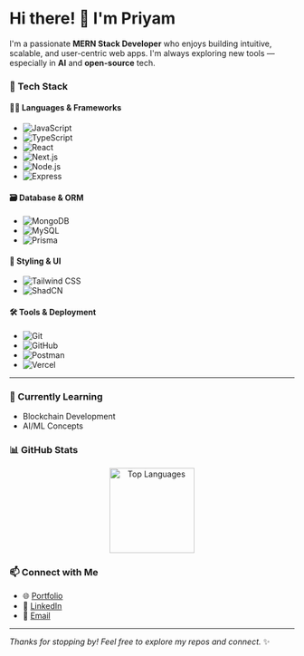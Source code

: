 # Hi there! 👋 I'm Priyam

I'm a passionate **MERN Stack Developer** who enjoys building intuitive, scalable, and user-centric web apps. I'm always exploring new tools — especially in **AI** and **open-source** tech.

### 🚀 Tech Stack
#### 👨‍💻 Languages & Frameworks
- ![JavaScript](https://img.shields.io/badge/-JavaScript-F7DF1E?logo=javascript&logoColor=black&style=flat)  
- ![TypeScript](https://img.shields.io/badge/-TypeScript-3178C6?logo=typescript&logoColor=white&style=flat)  
- ![React](https://img.shields.io/badge/-React-61DAFB?logo=react&logoColor=black&style=flat)  
- ![Next.js](https://img.shields.io/badge/-Next.js-000000?logo=next.js&logoColor=white&style=flat)  
- ![Node.js](https://img.shields.io/badge/-Node.js-339933?logo=node.js&logoColor=white&style=flat)  
- ![Express](https://img.shields.io/badge/-Express.js-000000?logo=express&logoColor=white&style=flat)  

#### 🗃️ Database & ORM
- ![MongoDB](https://img.shields.io/badge/-MongoDB-47A248?logo=mongodb&logoColor=white&style=flat)  
- ![MySQL](https://img.shields.io/badge/-MySQL-4479A1?logo=mysql&logoColor=white&style=flat)  
- ![Prisma](https://img.shields.io/badge/-Prisma-2D3748?logo=prisma&logoColor=white&style=flat)

#### 🎨 Styling & UI
- ![Tailwind CSS](https://img.shields.io/badge/-Tailwind_CSS-06B6D4?logo=tailwindcss&logoColor=white&style=flat)  
- ![ShadCN](https://img.shields.io/badge/-ShadCN-000000?style=flat)

#### 🛠️ Tools & Deployment
- ![Git](https://img.shields.io/badge/-Git-F05032?logo=git&logoColor=white&style=flat)  
- ![GitHub](https://img.shields.io/badge/-GitHub-181717?logo=github&logoColor=white&style=flat)  
- ![Postman](https://img.shields.io/badge/-Postman-FF6C37?logo=postman&logoColor=white&style=flat)  
- ![Vercel](https://img.shields.io/badge/-Vercel-000000?logo=vercel&logoColor=white&style=flat)  

---

### 🌱 Currently Learning
- Blockchain Development
- AI/ML Concepts

### 📊 GitHub Stats

<p align="center">
<!--   <img src="https://github-readme-stats.vercel.app/api?username=priy-am&show_icons=true&theme=tokyonight" alt="Priyam's GitHub Stats" height="150" /> -->
  <img src="https://github-readme-stats.vercel.app/api/top-langs/?username=priy-am&layout=compact&theme=tokyonight" alt="Top Languages" height="150" />
</p>

<!-- Optional Contributions Graph -->
<!-- <p align="center">
  <img src="https://github-readme-activity-graph.vercel.app/graph?username=priy-am&theme=tokyo-night" alt="GitHub Activity Graph"/>
</p> -->

### 📫 Connect with Me
- 🌐 [Portfolio](https://priyam-five.vercel.app/)
- 💼 [LinkedIn](https://www.linkedin.com/in/priy-am/)
- 📧 [Email](mailto:priyam2101753@gmail.com)

---

_Thanks for stopping by! Feel free to explore my repos and connect._ ✨
